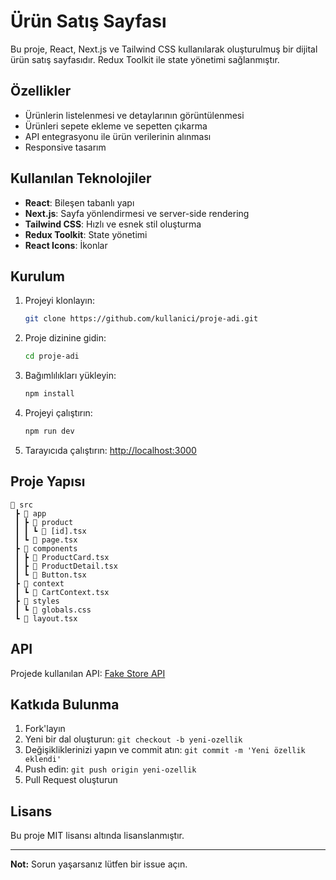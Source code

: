 # Ürün Satış Sayfası

Bu proje, React, Next.js ve Tailwind CSS kullanılarak oluşturulmuş bir dijital ürün satış sayfasıdır. Redux Toolkit ile state yönetimi sağlanmıştır.

## Özellikler

- Ürünlerin listelenmesi ve detaylarının görüntülenmesi
- Ürünleri sepete ekleme ve sepetten çıkarma
- API entegrasyonu ile ürün verilerinin alınması
- Responsive tasarım

## Kullanılan Teknolojiler

- **React**: Bileşen tabanlı yapı
- **Next.js**: Sayfa yönlendirmesi ve server-side rendering
- **Tailwind CSS**: Hızlı ve esnek stil oluşturma
- **Redux Toolkit**: State yönetimi
- **React Icons**: İkonlar

## Kurulum

1. Projeyi klonlayın:

   ```bash
   git clone https://github.com/kullanici/proje-adi.git
   ```

2. Proje dizinine gidin:

   ```bash
   cd proje-adi
   ```

3. Bağımlılıkları yükleyin:

   ```bash
   npm install
   ```

4. Projeyi çalıştırın:

   ```bash
   npm run dev
   ```

5. Tarayıcıda çalıştırın: [http://localhost:3000](http://localhost:3000)

## Proje Yapısı

```
📁 src
 ┣ 📁 app
 ┃ ┣ 📁 product
 ┃ ┃ ┗ 📜 [id].tsx
 ┃ ┗ 📜 page.tsx
 ┣ 📁 components
 ┃ ┣ 📜 ProductCard.tsx
 ┃ ┣ 📜 ProductDetail.tsx
 ┃ ┗ 📜 Button.tsx
 ┣ 📁 context
 ┃ ┗ 📜 CartContext.tsx
 ┣ 📁 styles
 ┃ ┗ 📜 globals.css
 ┗ 📜 layout.tsx
```

## API

Projede kullanılan API: [Fake Store API](https://fakestoreapi.com)

## Katkıda Bulunma

1. Fork'layın
2. Yeni bir dal oluşturun: `git checkout -b yeni-ozellik`
3. Değişikliklerinizi yapın ve commit atın: `git commit -m 'Yeni özellik eklendi'`
4. Push edin: `git push origin yeni-ozellik`
5. Pull Request oluşturun

## Lisans

Bu proje MIT lisansı altında lisanslanmıştır.

---

**Not:** Sorun yaşarsanız lütfen bir issue açın.
